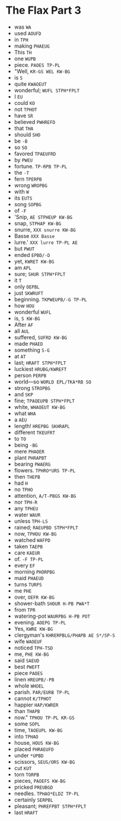 # The Flax Part 3

* was `WA`
* used `AOUFD`
* in `TPH`
* making `PHAEUG`
* This `TH`
* one `WUPB`
* piece. `PAOES TP-PL`
* "Well, `KR-GS WEL KW-BG`
* is `S`
* quite `KWAOEUT`
* wonderful; `WUFL STPH*FPLT`
* I `EU`
* could `KO`
* not `TPHOT`
* have `SR`
* believed `PWHREFD`
* that `THA`
* should `SHO`
* be `-B`
* so `SO`
* favored `TPAEUFRD`
* by `PWEU`
* fortune. `TP-RPB TP-PL`
* the `-T`
* fern `TPERPB`
* wrong `WROPBG`
* with `W`
* its `EUTS`
* song `SOPBG`
* of `-F`
* 'Snip, `AE STPHEUP KW-BG`
* snap, `STPHAP KW-BG`
* snurre, `XXX snurre KW-BG`
* Basse `XXX Basse`
* lurre.' `XXX lurre TP-PL AE`
* but `PWUT`
* ended `EPBD/-D`
* yet, `KWRET KW-BG`
* am `APL`
* sure; `SHUR STPH*FPLT`
* it `T`
* only `OEPBL`
* just `SKWRUFT`
* beginning. `TKPWEUPB/-G TP-PL`
* how `HOU`
* wonderful `WUFL`
* is, `S KW-BG`
* After `AF`
* all `AUL`
* suffered, `SUFRD KW-BG`
* made `PHAED`
* something `S-G`
* at `AT`
* last; `HRAFT STPH*FPLT`
* luckiest `HRUBG/KWREFT`
* person `PERPB`
* world—so `WORLD EPL/TKA*RB SO`
* strong `STROPBG`
* and `SKP`
* fine; `TPAOEUPB STPH*FPLT`
* white, `WHAOEUT KW-BG`
* what `WHA`
* a `AEU`
* length! `HREPBG SKHRAPL`
* different `TKEUFRT`
* to `TO`
* being `-BG`
* mere `PHAOER`
* plant `PHRAPBT`
* bearing `PWAERG`
* flowers. `TPHRO*URS TP-PL`
* then `THEPB`
* had `H`
* no `TPHO`
* attention, `A/T-PBGS KW-BG`
* nor `TPH-R`
* any `TPHEU`
* water `WAUR`
* unless `TPH-LS`
* rained; `RAEUPBD STPH*FPLT`
* now, `TPHOU KW-BG`
* watched `WAFPD`
* taken `TAEPB`
* care `KAEUR`
* of. `-F TP-PL`
* every `EF`
* morning `PHORPBG`
* maid `PHAEUD`
* turns `TURPS`
* me `PHE`
* over, `OEFR KW-BG`
* shower-bath `SHOUR H-PB PWA*T`
* from `TPR`
* watering-pot `WAURPBG H-PB POT`
* evening. `AOEPG TP-PL`
* Yes, `KWRE KW-BG`
* clergyman's `KHRERPBLG/PHAPB AE S*/SP-S`
* wife `WAOEUF`
* noticed `TPH-TSD`
* me, `PHE KW-BG`
* said `SAEUD`
* best `PWEFT`
* piece `PAOES`
* linen `HREUPB/-PB`
* whole `WHOEL`
* parish. `PAR/EURB TP-PL`
* cannot `K/TPHOT`
* happier `HAP/KWRER`
* than `THAPB`
* now." `TPHOU TP-PL KR-GS`
* some `SOPL`
* time, `TAOEUPL KW-BG`
* into `TPHAO`
* house, `HOUS KW-BG`
* placed `PHRAEUFD`
* under `*UPBD`
* scissors, `SEUS/ORS KW-BG`
* cut `KUT`
* torn `TORPB`
* pieces, `PAOEFS KW-BG`
* pricked `PREUBGD`
* needles. `TPHAO*ELDZ TP-PL`
* certainly `SERPBL`
* pleasant; `PHREFPBT STPH*FPLT`
* last `HRAFT`
